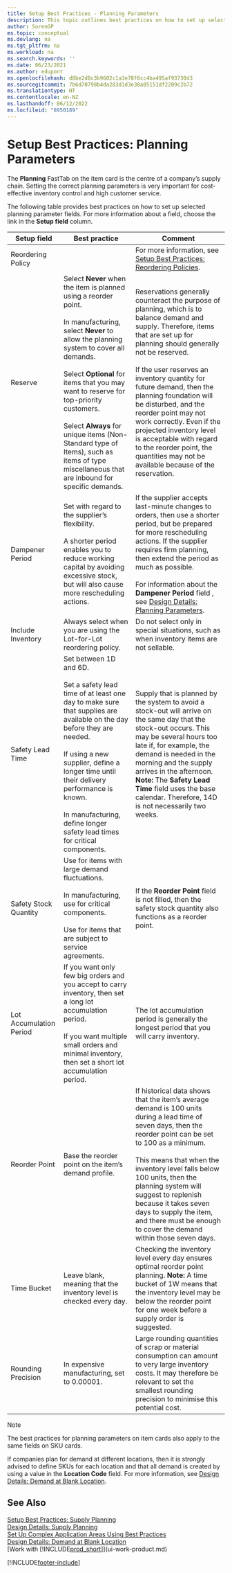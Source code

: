 ```yaml
---
title: Setup Best Practices - Planning Parameters
description: This topic outlines best practices on how to set up selected planning parameter fields with the Planning FastTab on the item card.
author: SorenGP
ms.topic: conceptual
ms.devlang: na
ms.tgt_pltfrm: na
ms.workload: na
ms.search.keywords: ''
ms.date: 06/23/2021
ms.author: edupont
ms.openlocfilehash: d8be2d8c3b9602c1a3e78f6cc4ba495af93730d3
ms.sourcegitcommit: 7b6d70798b4da283d1d3e38a05151df2209c2b72
ms.translationtype: HT
ms.contentlocale: en-NZ
ms.lasthandoff: 06/12/2022
ms.locfileid: "8950189"
---
```

# <a name="setup-best-practices-planning-parameters"></a>Setup Best Practices: Planning Parameters
The **Planning** FastTab on the item card is the centre of a company’s supply chain. Setting the correct planning parameters is very important for cost-effective inventory control and high customer service.  

 The following table provides best practices on how to set up selected planning parameter fields. For more information about a field, choose the link in the **Setup field** column.  

|Setup field|Best practice|Comment|  
|-----------------|-------------------|-------------|  
|Reordering Policy||For more information, see [Setup Best Practices: Reordering Policies](setup-best-practices-reordering-policies.md).|  
|Reserve|Select **Never** when the item is planned using a reorder point.<br /><br /> In manufacturing, select **Never** to allow the planning system to cover all demands.<br /><br /> Select **Optional** for items that you may want to reserve for top-priority customers.<br /><br /> Select **Always** for unique items (Non-Standard type of Items), such as items of type miscellaneous that are inbound for specific demands.|Reservations generally counteract the purpose of planning, which is to balance demand and supply. Therefore, items that are set up for planning should generally not be reserved.<br /><br /> If the user reserves an inventory quantity for future demand, then the planning foundation will be disturbed, and the reorder point may not work correctly. Even if the projected inventory level is acceptable with regard to the reorder point, the quantities may not be available because of the reservation.|  
|Dampener Period|Set with regard to the supplier’s flexibility.<br /><br /> A shorter period enables you to reduce working capital by avoiding excessive stock, but will also cause more rescheduling actions.|If the supplier accepts last-minute changes to orders, then use a shorter period, but be prepared for more rescheduling actions. If the supplier requires firm planning, then extend the period as much as possible.<br /><br /> For information about the **Dampener Period** field , see [Design Details: Planning Parameters](design-details-planning-parameters.md).|  
|Include Inventory|Always select when you are using the Lot-for-Lot reordering policy.|Do not select only in special situations, such as when inventory items are not sellable.|  
|Safety Lead Time|Set between 1D and 6D.<br /><br /> Set a safety lead time of at least one day to make sure that supplies are available on the day before they are needed.<br /><br /> If using a new supplier, define a longer time until their delivery performance is known.<br /><br /> In manufacturing, define longer safety lead times for critical components.|Supply that is planned by the system to avoid a stock-out will arrive on the same day that the stock-out occurs. This may be several hours too late if, for example, the demand is needed in the morning and the supply arrives in the afternoon. **Note:**  The **Safety Lead Time** field uses the base calendar. Therefore, 14D is not necessarily two weeks.|  
|Safety Stock Quantity|Use for items with large demand fluctuations.<br /><br /> In manufacturing, use for critical components.<br /><br /> Use for items that are subject to service agreements.|If the **Reorder Point** field is not filled, then the safety stock quantity also functions as a reorder point.|  
|Lot Accumulation Period|If you want only few big orders and you accept to carry inventory, then set a long lot accumulation period.<br /><br /> If you want multiple small orders and minimal inventory, then set a short lot accumulation period.|The lot accumulation period is generally the longest period that you will carry inventory.|  
|Reorder Point|Base the reorder point on the item’s demand profile.|If historical data shows that the item’s average demand is 100 units during a lead time of seven days, then the reorder point can be set to 100 as a minimum.<br /><br /> This means that when the inventory level falls below 100 units, then the planning system will suggest to replenish because it takes seven days to supply the item, and there must be enough to cover the demand within those seven days.|  
|Time Bucket|Leave blank, meaning that the inventory level is checked every day.|Checking the inventory level every day ensures optimal reorder point planning. **Note:**  A time bucket of 1W means that the inventory level may be below the reorder point for one week before a supply order is suggested.|  
|Rounding Precision|In expensive manufacturing, set to 0.00001.|Large rounding quantities of scrap or material consumption can amount to very large inventory costs. It may therefore be relevant to set the smallest rounding precision to minimise this potential cost.|  

> [!NOTE]  
>  The best practices for planning parameters on item cards also apply to the same fields on SKU cards.  
>   
>  If companies plan for demand at different locations, then it is strongly advised to define SKUs for each location and that all demand is created by using a value in the **Location Code** field. For more information, see [Design Details: Demand at Blank Location](design-details-demand-at-blank-location.md).  

## <a name="see-also"></a>See Also  
 [Setup Best Practices: Supply Planning](setup-best-practices-supply-planning.md)   
 [Design Details: Supply Planning](design-details-supply-planning.md)   
 [Set Up Complex Application Areas Using Best Practices](set-up-complex-application-areas-using-best-practices.md)  
 [Design Details: Demand at Blank Location](design-details-demand-at-blank-location.md)  
 [Work with [!INCLUDE[prod_short](includes/prod_short.md)]](ui-work-product.md)


[!INCLUDE[footer-include](includes/footer-banner.md)]
